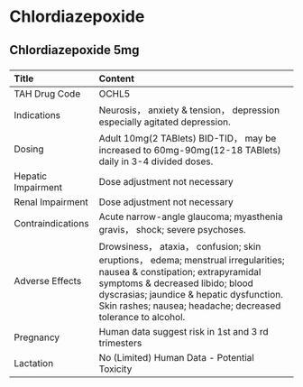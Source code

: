 # Chlordiazepoxide

## Chlordiazepoxide 5mg

##### 

| Title              | Content                                                                                                                                                                                                                                                                |
|:-------------------|:-----------------------------------------------------------------------------------------------------------------------------------------------------------------------------------------------------------------------------------------------------------------------|
| TAH Drug Code      | OCHL5                                                                                                                                                                                                                                                                  |
| Indications        | Neurosis， anxiety & tension， depression especially agitated depression.                                                                                                                                                                                              |
| Dosing             | Adult 10mg(2 TABlets) BID-TID， may be increased to 60mg-90mg(12-18 TABlets) daily in 3-4 divided doses.                                                                                                                                                               |
| Hepatic Impairment | Dose adjustment not necessary                                                                                                                                                                                                                                          |
| Renal Impairment   | Dose adjustment not necessary                                                                                                                                                                                                                                          |
| Contraindications  | Acute narrow-angle glaucoma; myasthenia gravis， shock; severe psychoses.                                                                                                                                                                                              |
| Adverse Effects    | Drowsiness， ataxia， confusion; skin eruptions， edema; menstrual irregularities; nausea & constipation; extrapyramidal symptoms & decreased libido; blood dyscrasias; jaundice & hepatic dysfunction. Skin rashes; nausea; headache; decreased tolerance to alcohol. |
| Pregnancy          | Human data suggest risk in 1st and 3 rd trimesters                                                                                                                                                                                                                     |
| Lactation          | No (Limited) Human Data - Potential Toxicity                                                                                                                                                                                                                           |

